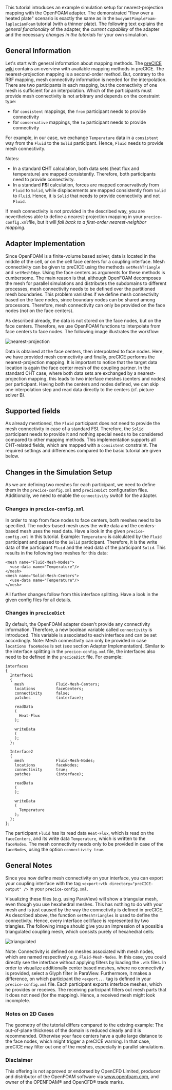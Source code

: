 This tutorial introduces an example simulation setup for nearest-projection mapping with the OpenFOAM adapter. The demonstrated "flow over a heated plate" scenario is exactly the same as in the `buoyantPimpleFoam-laplacianFoam` tutorial (with a thinner plate). The following text explains the _general functionality_ of the adapter, the _current capability_ of the adapter and the necessary _changes in the tutorials_ for your own simulation. 

## General Information
Let's start with general information about mapping methods. The [preCICE wiki](https://github.com/precice/precice/wiki/Mapping-Configuration) contains an overview with available mapping methods in preCICE. The nearest-projection mapping is a second-order method. But, contrary to the RBF mapping, mesh connectivity information is needed for the interpolation. 
There are two participants in each mapping, but the connectivity of one mesh is sufficient for an interpolation. Which of the participants must provide mesh connectivity is not arbitrary and depends on the constraint type:

- for `consistent` mappings, the `from` participant needs to provide connectivity 
- for `conservative` mappings, the `to` participant needs to provide connectivity

For example, in our case, we exchange `Temperature` data in a `consistent` way from the `Fluid` to the `Solid` participant. Hence, `Fluid` needs to provide mesh connectivity.

Notes: 

- In a standard **CHT** calculation, both data sets (heat flux and temperature) are mapped consistently. Therefore, both participants need to provide connectivity.
- In a standard **FSI** calculation, forces are mapped conservatively from `Fluid` to `Solid`, while displacements are mapped consistently from `Solid` to `Fluid`. Hence, it is `Solid` that needs to provide connectivity and not `Fluid`.

If mesh connectivity is not provided in the described way, you are nevertheless able to define a nearest-projection mapping in your `precice-config.xml`file, but it will _fall back to a first-order nearest-neighbor mapping_.

## Adapter Implementation
Since OpenFOAM is a finite-volume based solver, data is located in the middle of the cell, or on the cell face centers for a coupling interface. Mesh connectivity can be given to preCICE using the methods `setMeshTriangle` and `setMeshEdge`. Using the face centers as arguments for these methods is cumbersome. The main reason is that, although OpenFOAM decomposes the mesh for parallel simulations and distributes the subdomains to different processes, mesh connectivity needs to be defined over the partitioned mesh boundaries. This problem vanishes if we define mesh connectivity based on the face nodes, since boundary nodes can be shared among processors. Therefore, mesh connectivity can only be provided on the face nodes (not on the face centers).

As described already, the data is not stored on the face nodes, but on the face centers. Therefore, we use OpenFOAM functions to interpolate from face centers to face nodes. The following image illustrates the workflow:

![nearest-projection](https://user-images.githubusercontent.com/33414590/55965109-3402b600-5c76-11e9-87eb-0cdb10b55f7b.png)

Data is obtained at the face centers, then interpolated to face nodes. Here, we have provided mesh connectivity and finally, preCICE performs the nearest-projection mapping. 
It is important to notice that the target data location is again the face center mesh of the coupling partner. In the standard CHT case, where both data sets are exchanged by a nearest-projection mapping, this leads to two interface meshes (centers and nodes) per participant. Having both the centers and nodes defined, we can skip one interpolation step and read data directly to the centers (cf. picture solver B). 

## Supported fields
As already mentioned, the `Fluid` participant does not need to provide the mesh connectivity in case of a standard FSI. Therefore, the `Solid` participant needs to provide it and nothing special needs to be considered compared to other mapping methods.
This implementation supports all CHT-related fields, which are mapped with a `consistent` constraint. The required settings and differences compared to the basic tutorial are given below.

## Changes in the Simulation Setup

As we are defining two meshes for each participant, we need to define them in the `precice-config.xml` and `preciceDict` configuration files. Additionally, we need to enable the `connectivity` switch for the adapter.

### Changes in `precice-config.xml`
In order to map from face nodes to face centers, both meshes need to be specified. The nodes-based mesh uses the write data and the centers-based mesh uses the read data. Have a look in the given `precice-config.xml` in this tutorial. Example: `Temperature` is calculated by the `Fluid` participant and passed to the `Solid` participant. Therefore, it is the write data of the participant `Fluid` and the read data of the participant `Solid`. This results in the following two meshes for this data:
```
<mesh name="Fluid-Mesh-Nodes">
  <use-data name="Temperature"/>
</mesh>
<mesh name="Solid-Mesh-Centers">
  <use-data name="Temperature"/>
</mesh>
```
All further changes follow from this interface splitting. Have a look in the given config files for all details.

### Changes in `preciceDict`

By default, the OpenFOAM adapter doesn't provide any connectivity information. Therefore, a new boolean variable called `connectivity` is introduced. This variable is associated to each interface and can be set accordingly. Note: Mesh connectivity can only be provided in case `locations faceNodes` is set (see section Adapter Implementation). Similar to the interface splitting in the `precice-config.xml` file, the interfaces also need to be defined in the `preciceDict` file. For example:

```
interfaces
{
  Interface1
  {
    mesh              Fluid-Mesh-Centers;
    locations         faceCenters;
    connectivity      false;
    patches           (interface);
    
    readData
    (
      Heat-Flux
    );
    
    writeData
    (
    );
  };
  
  Interface2
  {
    mesh              Fluid-Mesh-Nodes;
    locations         faceNodes;
    connectivity      true;
    patches           (interface);
    
    readData
    (
    );
    
    writeData
    (
      Temperature
    );
  };
};
```
The participant `Fluid` has its read data `Heat-Flux`, which is read on the `faceCenters`, and its write data `Temperature`, which is written to the `faceNodes`. The mesh connectivity needs only to be provided in case of the `faceNodes`, using the option `connectivity true`.

## General Notes

Since you now define mesh connectivity on your interface, you can export your coupling interface with the tag `<export:vtk directory="preCICE-output" />` in your `precice-config.xml`.

Visualizing these files (e.g. using ParaView) will show a triangular mesh, even though you use hexahedral meshes. This has nothing to do with your mesh and is just caused by the way the connectivity is defined in preCICE. As described above, the function `setMeshTriangles` is used to define the connectivity. Hence, every interface cell/face is represented by two triangles. The following image should give you an impression of a possible triangulated coupling mesh, which consists purely of hexahedral cells:

![triangulated](https://user-images.githubusercontent.com/33414590/55974257-96b07d80-5c87-11e9-9965-972b922c483d.png)
 
Note: Connectivity is defined on meshes associated with mesh nodes, which are named respectively e.g. `Fluid-Mesh-Nodes`. In this case, you could directly see the interface without applying filters by loading the `.vtk` files. In order to visualize additionally center based meshes, where no connectivity is provided, select a Glyph filter in ParaView. Furthermore, it makes a difference, on which participant the `<export...` tag is defined in your `precice-config.xml` file. Each participant exports interface meshes, which he provides or receives. The receiving participant filters out mesh parts that it does not need (for the mapping). Hence, a received mesh might look incomplete.

### Notes on 2D Cases

The geometry of the tutorial differs compared to the existing example: The out-of-plane thickness of the domain is reduced clearly and it is recommended. Otherwise your face centers have a quite large distance to the face nodes, which might trigger a preCICE warning. In that case, preCICE may filter out one of the meshes, especially in parallel simulations.  

### Disclaimer

This offering is not approved or endorsed by OpenCFD Limited, producer and distributor of the OpenFOAM software via www.openfoam.com, and owner of the OPENFOAM® and OpenCFD® trade marks.
